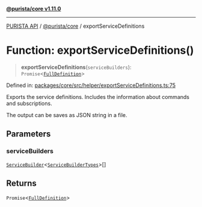 [**@purista/core v1.11.0**](../README.md)

***

[PURISTA API](../../../packages.md) / [@purista/core](../README.md) / exportServiceDefinitions

# Function: exportServiceDefinitions()

> **exportServiceDefinitions**(`serviceBuilders`): `Promise`\<[`FullDefinition`](../type-aliases/FullDefinition.md)\>

Defined in: [packages/core/src/helper/exportServiceDefinitions.ts:75](https://github.com/puristajs/purista/blob/master/packages/core/src/helper/exportServiceDefinitions.ts#L75)

Exports the service definitions.
Includes the information about commands and subscriptions.

The output can be saves as JSON string in a file.

## Parameters

### serviceBuilders

[`ServiceBuilder`](../classes/ServiceBuilder.md)\<[`ServiceBuilderTypes`](../type-aliases/ServiceBuilderTypes.md)\>[]

## Returns

`Promise`\<[`FullDefinition`](../type-aliases/FullDefinition.md)\>

